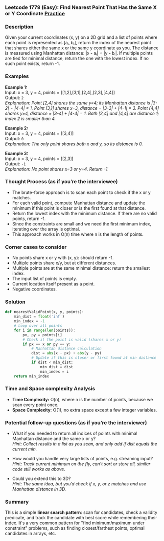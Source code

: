 ### Leetcode 1779 (Easy): Find Nearest Point That Has the Same X or Y Coordinate [Practice](https://leetcode.com/problems/find-nearest-point-that-has-the-same-x-or-y-coordinate)

### Description  
Given your current coordinates (x, y) on a 2D grid and a list of points where each point is represented as [aᵢ, bᵢ], return the index of the nearest point that shares either the same x or the same y coordinate as you. The distance is measured using Manhattan distance: |x - aᵢ| + |y - bᵢ|. If multiple points are tied for minimal distance, return the one with the lowest index. If no such point exists, return -1.

### Examples  

**Example 1:**  
Input: x = 3, y = 4, points = [[1,2],[3,1],[2,4],[2,3],[4,4]]  
Output: `2`  
*Explanation: Point [2,4] shares the same y=4; its Manhattan distance is |3-2| + |4-4| = 1. Point [3,1] shares x=3, distance = |3-3| + |4-1| = 3. Point [4,4] shares y=4, distance = |3-4| + |4-4| = 1. Both [2,4] and [4,4] are distance 1; index 2 is smaller than 4.*

**Example 2:**  
Input: x = 3, y = 4, points = [[3,4]]  
Output: `0`  
*Explanation: The only point shares both x and y, so its distance is 0.*

**Example 3:**  
Input: x = 3, y = 4, points = [[2,3]]  
Output: `-1`  
*Explanation: No point shares x=3 or y=4. Return -1.*

### Thought Process (as if you’re the interviewee)  
- The brute-force approach is to scan each point to check if the x or y matches.
- For each valid point, compute Manhattan distance and update the minimum if this point is closer or is the first found at that distance.
- Return the lowest index with the minimum distance. If there are no valid points, return -1.
- Since the constraints are small and we need the first minimum index, iterating over the array is optimal.
- This approach works in O(n) time where n is the length of points.

### Corner cases to consider  
- No points share x or y with (x, y): should return -1.
- Multiple points share x/y, but at different distances.
- Multiple points are at the same minimal distance: return the smallest index.
- The input list of points is empty.
- Current location itself present as a point.
- Negative coordinates.

### Solution

```python
def nearestValidPoint(x, y, points):
    min_dist = float('inf')
    min_index = -1
    # Loop over all points
    for i in range(len(points)):
        px, py = points[i]
        # Check if the point is valid (shares x or y)
        if px == x or py == y:
            # Manhattan distance calculation
            dist = abs(x - px) + abs(y - py)
            # Update if this is closer or first found at min distance
            if dist < min_dist:
                min_dist = dist
                min_index = i
    return min_index
```

### Time and Space complexity Analysis  

- **Time Complexity:** O(n), where n is the number of points, because we scan every point once.
- **Space Complexity:** O(1), no extra space except a few integer variables.

### Potential follow-up questions (as if you’re the interviewer)  

- What if you needed to return all indices of points with minimal Manhattan distance and the same x or y?  
  *Hint: Collect results in a list as you scan, and only add if dist equals the current min.*

- How would you handle very large lists of points, e.g. streaming input?  
  *Hint: Track current minimum on the fly, can't sort or store all, similar code still works as above.*

- Could you extend this to 3D?  
  *Hint: The same idea, but you’d check if x, y, or z matches and use Manhattan distance in 3D.*

### Summary
This is a simple **linear search pattern**: scan for candidates, check a validity predicate, and track the candidate with best score while remembering their index. It's a very common pattern for "find minimum/maximum under constraint" problems, such as finding closest/farthest points, optimal candidates in arrays, etc.